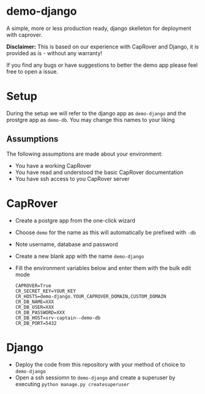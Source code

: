 # demo-django
A simple, more or less production ready, django skelleton for deployment with caprover.

__Disclaimer:__ This is based on our experience with CapRover and Django, it is provided as is - without any warranty!

If you find any bugs or have suggestions to better the demo app please feel free to open a issue.

# Setup
During the setup we will refer to the django app as `demo-django` and the prostgre app as `demo-db`.
You may change this names to your liking

## Assumptions

The following assumptions are made about your environment:
- You have a working CapRover
- You have read and understood the basic CapRover documentation
- You have ssh access to you CapRover server

# CapRover
- Create a postgre app from the one-click wizard
- Choose `demo` for the name as this will automatically be prefixed with `-db`
- Note username, database and password

- Create a new blank app with the name `demo-django`
- Fill the environment variables below and enter them with the bulk edit mode
    ```
    CAPROVER=True
    CR_SECRET_KEY=YOUR_KEY
    CR_HOSTS=demo-django.YOUR_CAPROVER_DOMAIN,CUSTOM_DOMAIN
    CR_DB_NAME=XXX
    CR_DB_USER=XXX
    CR_DB_PASSWORD=XXX
    CR_DB_HOST=srv-captain--demo-db
    CR_DB_PORT=5432
    ```

# Django
- Deploy the code from this repository with your method of choice to `demo-django`
- Open a ssh sessiomn to `demo-django` and create a superuser by executing `python manage.py createsuperuser`
